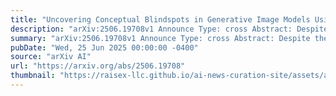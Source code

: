 ```yaml
---
title: "Uncovering Conceptual Blindspots in Generative Image Models Using Sparse Autoencoders"
description: "arXiv:2506.19708v1 Announce Type: cross Abstract: Despite their impressive performance, generative image models trained on large-scale datasets frequently fail to produce images with seemingly simple concepts -- e.g., human hands or objects appearing in groups of four -- that are reasonably expected to appear in the training data. These failure modes have largely been documented anecdotally, leaving open the question of whether they reflect idiosyncratic anomalies or more structural limitations of these models. To address this, we introduce a systematic approach for identifying and characterizing 'conceptual blindspots' -- concepts present in the training data but absent or misrepresented in a model's generations. Our method leverages sparse autoencoders (SAEs) to extract interpretable concept embeddings, enabling a quantitative comparison of concept prevalence between real and generated images. We train an archetypal SAE (RA-SAE) on DINOv2 features with 32,000 concepts -- the largest such SAE to date -- enabling fine-grained analysis of conceptual disparities. Applied to four popular generative models (Stable Diffusion 1.5/2.1, PixArt, and Kandinsky), our approach reveals specific suppressed blindspots (e.g., bird feeders, DVD discs, and whitespaces on documents) and exaggerated blindspots (e.g., wood background texture and palm trees). At the individual datapoint level, we further isolate memorization artifacts -- instances where models reproduce highly specific visual templates seen during training. Overall, we propose a theoretically grounded framework for systematically identifying conceptual blindspots in generative models by assessing their conceptual fidelity with respect to the underlying data-generating process."
summary: "arXiv:2506.19708v1 Announce Type: cross Abstract: Despite their impressive performance, generative image models trained on large-scale datasets frequently fail to produce images with seemingly simple concepts -- e.g., human hands or objects appearing in groups of four -- that are reasonably expected to appear in the training data. These failure modes have largely been documented anecdotally, leaving open the question of whether they reflect idiosyncratic anomalies or more structural limitations of these models. To address this, we introduce a systematic approach for identifying and characterizing 'conceptual blindspots' -- concepts present in the training data but absent or misrepresented in a model's generations. Our method leverages sparse autoencoders (SAEs) to extract interpretable concept embeddings, enabling a quantitative comparison of concept prevalence between real and generated images. We train an archetypal SAE (RA-SAE) on DINOv2 features with 32,000 concepts -- the largest such SAE to date -- enabling fine-grained analysis of conceptual disparities. Applied to four popular generative models (Stable Diffusion 1.5/2.1, PixArt, and Kandinsky), our approach reveals specific suppressed blindspots (e.g., bird feeders, DVD discs, and whitespaces on documents) and exaggerated blindspots (e.g., wood background texture and palm trees). At the individual datapoint level, we further isolate memorization artifacts -- instances where models reproduce highly specific visual templates seen during training. Overall, we propose a theoretically grounded framework for systematically identifying conceptual blindspots in generative models by assessing their conceptual fidelity with respect to the underlying data-generating process."
pubDate: "Wed, 25 Jun 2025 00:00:00 -0400"
source: "arXiv AI"
url: "https://arxiv.org/abs/2506.19708"
thumbnail: "https://raisex-llc.github.io/ai-news-curation-site/assets/arxiv.png"
---
```


